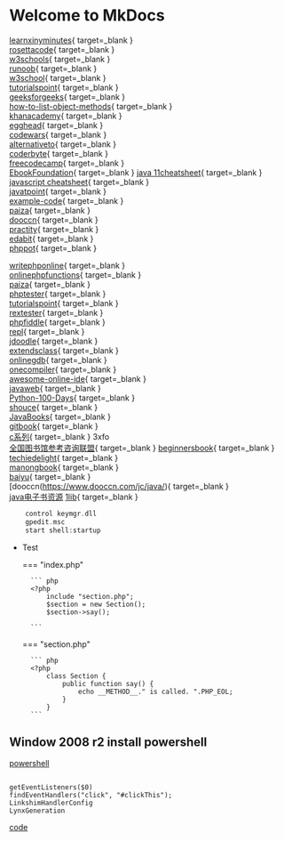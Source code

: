 # Welcome to MkDocs
[learnxinyminutes](https://learnxinyminutes.com/){ target=_blank }    
[rosettacode](https://rosettacode.org/wiki/Special:Categories){ target=_blank }    
[w3schools](https://www.w3schools.com/){ target=_blank }    
[runoob](https://www.runoob.com/){ target=_blank }    
[w3school](https://www.w3school.com.cn/){ target=_blank }     
[tutorialspoint](https://www.tutorialspoint.com/){ target=_blank }    
[geeksforgeeks](https://www.geeksforgeeks.org/){ target=_blank }    
[how-to-list-object-methods](https://flaviocopes.com/how-to-list-object-methods-javascript/){ target=_blank }   
[khanacademy](https://www.khanacademy.org/){ target=_blank }    
[egghead](https://egghead.io/){ target=_blank }    
[codewars](https://www.codewars.com/){ target=_blank }    
[alternativeto](https://alternativeto.net/software/w3schools/){ target=_blank }    
[coderbyte](https://coderbyte.com/){ target=_blank }    
[freecodecamp](https://www.freecodecamp.org/){ target=_blank }    
[EbookFoundation](https://github.com/EbookFoundation/free-programming-books){ target=_blank } 
[java 11cheatsheet](https://introcs.cs.princeton.edu/java/11cheatsheet/){ target=_blank }    
[javascript cheatsheet](https://www.debuggex.com/cheatsheet/regex/javascript){ target=_blank }    
[javatpoint](https://www.javatpoint.com/){ target=_blank }    
[example-code](https://www.example-code.com/){ target=_blank }    
[paiza](https://paiza.io/){ target=_blank }   
[dooccn](http://www.dooccn.com/php7/){ target=_blank }   
[practity](https://practity.com/){ target=_blank }    
[edabit](https://edabit.com/){ target=_blank }    
[phppot](https://phppot.com/){ target=_blank }    

[writephponline](http://www.writephponline.com/){ target=_blank }    
[onlinephpfunctions](http://sandbox.onlinephpfunctions.com/){ target=_blank }    
[paiza](https://paiza.io/en/projects/new){ target=_blank }    
[phptester](http://phptester.net/){ target=_blank }    
[tutorialspoint](https://www.tutorialspoint.com/execute_php_online.php){ target=_blank }    
[rextester](https://rextester.com/l/php_online_compiler){ target=_blank }    
[phpfiddle](http://phpfiddle.org/){ target=_blank }    
[repl](https://repl.it/languages/php_cli){ target=_blank }    
[jdoodle](https://www.jdoodle.com/php-online-editor/){ target=_blank }    
[extendsclass](https://extendsclass.com/php.html){ target=_blank }    
[onlinegdb](https://www.onlinegdb.com/){ target=_blank }    
[onecompiler](https://onecompiler.com/java){ target=_blank }    
[awesome-online-ide](https://github.com/styfle/awesome-online-ide#full-ide){ target=_blank }    
[javaweb](https://www.javaweb.shop/){ target=_blank }    
[Python-100-Days](https://github.com/jackfrued/Python-100-Days){ target=_blank }    
[shouce](http://www.shouce.ren/){ target=_blank }   
[JavaBooks](https://github.com/itwanger/JavaBooks){ target=_blank }       
[gitbook](http://gitbook.net/index.html){ target=_blank }    
[c系列](https://pan.baidu.com/s/1gheXxtx?fid=941849434409608){ target=_blank } 3xfo   
[全国图书馆参考咨询联盟](http://www.ucdrs.superlib.net/){ target=_blank } 
[beginnersbook](https://beginnersbook.com/java-tutorial-for-beginners-with-examples/){ target=_blank }    
[techiedelight](https://www.techiedelight.com/){ target=_blank }      
[manongbook](https://www.manongbook.com/){ target=_blank }       
[baiyu](https://www.baiyu.tech/code/list/21){ target=_blank }     
[dooccn(https://www.dooccn.com/jc/java/){ target=_blank }    
[java电子书资源](https://www.shangmayuan.com/a/7e4c5740da7e465ab2dd316f.html)
[1lib](https://1lib.us/){ target=_blank }    

``` php
    control keymgr.dll
    gpedit.msc
    start shell:startup
```

* Test

    === "index.php"

        ``` php
        <?php
            include "section.php";
            $section = new Section();
            $section->say();

        ```

    === "section.php"

        ``` php
        <?php
            class Section {
                public function say() {
                    echo __METHOD__." is called. ".PHP_EOL;
                }
            }
        ```

## Window 2008 r2 install powershell
[powershell](https://docs.microsoft.com/en-us/powershell/scripting/windows-powershell/wmf/setup/install-configure?view=powershell-7.1)   
```
```

```
getEventListeners($0)
findEventHandlers("click", "#clickThis");
LinkshimHandlerConfig
LynxGeneration
```

[code](https://code-with-me.jetbrains.com/4gzYXO6MaOYFuHaHjFluUQ#p=IU&fp=2E5FC74E0DE5E924A5C02F1A2C324ABFBFC6809186F0D576B8C67D125DFD4682)
